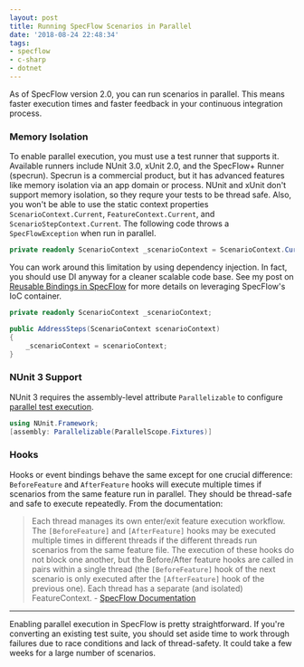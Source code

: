 ```yaml
---
layout: post
title: Running SpecFlow Scenarios in Parallel
date: '2018-08-24 22:48:34'
tags:
- specflow
- c-sharp
- dotnet
---
```


As of SpecFlow version 2.0, you can run scenarios in parallel. This means faster execution times and faster feedback in your continuous integration process.

### Memory Isolation

To enable parallel execution, you must use a test runner that supports it. Available runners include NUnit 3.0, xUnit 2.0, and the SpecFlow+ Runner (specrun). Specrun is a commercial product, but it has advanced features like memory isolation via an app domain or process. NUnit and xUnit don't support memory isolation, so they requre your tests to be thread safe. Also, you won't be able to use the static context properties `ScenarioContext.Current`, `FeatureContext.Current`, and `ScenarioStepContext.Current`. The following code throws a `SpecFlowException` when run in parallel.

```csharp
private readonly ScenarioContext _scenarioContext = ScenarioContext.Current;
```

You can work around this limitation by using dependency injection. In fact, you should use DI anyway for a cleaner scalable code base. See my post on [Reusable Bindings in SpecFlow](/posts/2018/08/reusable-bindings-in-specflow) for more details on leveraging SpecFlow's IoC container.

```csharp
private readonly ScenarioContext _scenarioContext;

public AddressSteps(ScenarioContext scenarioContext)
{
    _scenarioContext = scenarioContext;
}
```

### NUnit 3 Support

NUnit 3 requires the assembly-level attribute `Parallelizable` to configure [parallel test execution](https://github.com/nunit/docs/wiki/Parallelizable-Attribute).

```csharp
using NUnit.Framework;
[assembly: Parallelizable(ParallelScope.Fixtures)]
```

### Hooks

Hooks or event bindings behave the same except for one crucial difference: `BeforeFeature` and `AfterFeature` hooks will execute multiple times if scenarios from the same feature run in parallel. They should be thread-safe and safe to execute repeatedly. From the documentation:

> Each thread manages its own enter/exit feature execution workflow. The `[BeforeFeature]` and `[AfterFeature]` hooks may be executed multiple times in different threads if the different threads run scenarios from the same feature file. The execution of these hooks do not block one another, but the Before/After feature hooks are called in pairs within a single thread (the `[BeforeFeature]` hook of the next scenario is only executed after the `[AfterFeature]` hook of the previous one). Each thread has a separate (and isolated) FeatureContext.
> \- [SpecFlow Documentation](https://specflow.org/documentation/Parallel-Execution/)

<hr />

Enabling parallel execution in SpecFlow is pretty straightforward. If you're converting an existing test suite, you should set aside time to work through failures due to race conditions and lack of thread-safety. It could take a few weeks for a large number of scenarios.